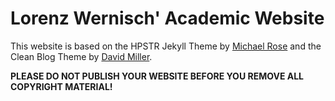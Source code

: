 # Lorenz Wernisch' Academic Website

This website is based on the HPSTR Jekyll Theme by [Michael Rose](https://github.com/mmistakes) and the Clean Blog Theme by [David Miller](https://github.com/davidtmiller/). 

**PLEASE DO NOT PUBLISH YOUR WEBSITE BEFORE YOU REMOVE ALL COPYRIGHT MATERIAL!**
